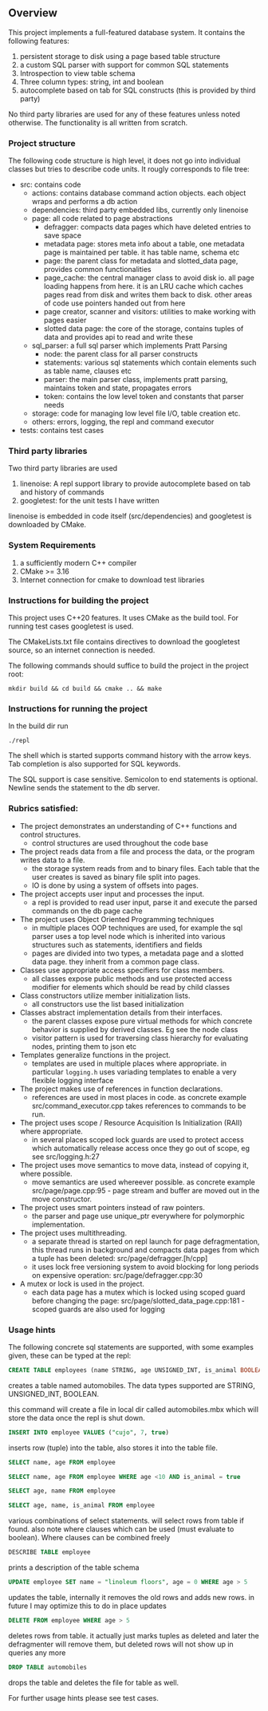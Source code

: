## Overview

This project implements a full-featured database system. It contains the following features:

1. persistent storage to disk using a page based table structure
2. a custom SQL parser with support for common SQL statements
3. Introspection to view table schema
4. Three column types: string, int and boolean
5. autocomplete based on tab for SQL constructs (this is provided by third party)

No third party libraries are used for any of these features unless noted otherwise. The functionality is all written from scratch.

### Project structure

The following code structure is high level, it does not go into individual classes but tries to describe code units. 
It rougly corresponds to file tree:

* src: contains code
  * actions: contains database command action objects. each object wraps and performs a db action
  * dependencies: third party embedded libs, currently only linenoise
  * page: all code related to page abstractions
    * defragger: compacts data pages which have deleted entries to save space
    * metadata page: stores meta info about a table, one metadata page is maintained per table. it has table name, schema etc
    * page: the parent class for metadata and slotted_data page, provides common functionalities
    * page_cache: the central manager class to avoid disk io. all page loading happens from here. it is an LRU cache which caches pages read from disk and writes them back to disk. other areas of code use pointers handed out from here
    * page creator, scanner and visitors: utilities to make working with pages easier
    * slotted data page: the core of the storage, contains tuples of data and provides api to read and write these
  * sql_parser: a full sql parser which implements Pratt Parsing
    * node: the parent class for all parser constructs
    * statements: various sql statements which contain elements such as table name, clauses etc
    * parser: the main parser class, implements pratt parsing, maintains token and state, propagates errors
    * token: contains the low level token and constants that parser needs
  * storage: code for managing low level file I/O, table creation etc.
  * others: errors, logging, the repl and command executor
* tests: contains test cases

### Third party libraries

Two third party libraries are used

1. linenoise: A repl support library to provide autocomplete based on tab and history of commands
2. googletest: for the unit tests I have written

linenoise is embedded in code itself (src/dependencies) and googletest is downloaded by CMake.

### System Requirements

1. a sufficiently modern C++ compiler
2. CMake >= 3.16
3. Internet connection for cmake to download test libraries

### Instructions for building the project

This project uses C++20 features. It uses CMake as the build tool. For running test cases googletest is used.

The CMakeLists.txt file contains directives to download the googletest source, so an internet connection is needed.

The following commands should suffice to build the project in the project root: 

```shell
mkdir build && cd build && cmake .. && make
```

### Instructions for running the project

In the build dir run 

```shell
./repl
```

The shell which is started supports command history with the arrow keys. Tab completion is also supported for SQL keywords.

The SQL support is case sensitive. Semicolon to end statements is optional. Newline sends the statement to the db server.


### Rubrics satisfied:

* The project demonstrates an understanding of C++ functions and control structures.
  * control structures are used throughout the code base
* The project reads data from a file and process the data, or the program writes data to a file.
  * the storage system reads from and to binary files. Each table that the user creates is saved as binary file split into pages. 
  * IO is done by using a system of offsets into pages. 
* The project accepts user input and processes the input.
  * a repl is provided to read user input, parse it and execute the parsed commands on the db page cache
* The project uses Object Oriented Programming techniques
  * in multiple places OOP techniques are used, for example the sql parser uses a top level node which is inherited into various structures such as statements, identifiers and fields
  * pages are divided into two types, a metadata page and a slotted data page. they inherit from a common page class.
* Classes use appropriate access specifiers for class members.
  * all classes expose public methods and use protected access modifier for elements which should be read by child classes
* Class constructors utilize member initialization lists.
  * all constructors use the list based initialization
* Classes abstract implementation details from their interfaces.
  * the parent classes expose pure virtual methods for which concrete behavior is supplied by derived classes. Eg see the node class
  * visitor pattern is used for traversing class hierarchy for evaluating nodes, printing them to json etc
* Templates generalize functions in the project.
  * templates are used in multiple places where appropriate. in particular `logging.h` uses variading templates to enable a very flexible logging interface
* The project makes use of references in function declarations.
  * references are used in most places in code. as concrete example src/command_executor.cpp takes references to commands to be run.
* The project uses scope / Resource Acquisition Is Initialization (RAII) where appropriate.
  * in several places scoped lock guards are used to protect access which automatically release access once they go out of scope, eg see src/logging.h:27
* The project uses move semantics to move data, instead of copying it, where possible.
  * move semantics are used whereever possible. as concrete example src/page/page.cpp:95 - page stream and buffer are moved out in the move constructor.
* The project uses smart pointers instead of raw pointers.
  * the parser and page use unique_ptr everywhere for polymorphic implementation.
* The project uses multithreading.
  * a separate thread is started on repl launch for page defragmentation, this thread runs in background and compacts data pages from which a tuple has been deleted: src/page/defragger.[h/cpp]
  * it uses lock free versioning system to avoid blocking for long periods on expensive operation: src/page/defragger.cpp:30
* A mutex or lock is used in the project.
  * each data page has a mutex which is locked using scoped guard before changing the page: src/page/slotted_data_page.cpp:181 - scoped guards are also used for logging



### Usage hints

The following concrete sql statements are supported, with some examples given, these can be typed at the repl:

```sql
CREATE TABLE employees (name STRING, age UNSIGNED_INT, is_animal BOOLEAN)
```

creates a table named automobiles. The data types supported are STRING, UNSIGNED_INT, BOOLEAN.

this command will create a file in local dir called automobiles.mbx which will store the data once the repl is shut down.

```sql
INSERT INTO employee VALUES ("cujo", 7, true)
```

inserts row (tuple) into the table, also stores it into the table file.

```sql
SELECT name, age FROM employee

SELECT name, age FROM employee WHERE age <10 AND is_animal = true

SELECT age, name FROM employee

SELECT age, name, is_animal FROM employee
```

various combinations of select statements. will select rows from table if found. also note where
clauses which can be used (must evaluate to boolean). Where clauses can be combined freely

```sql
DESCRIBE TABLE employee
```

prints a description of the table schema

```sql
UPDATE employee SET name = "linoleum floors", age = 0 WHERE age > 5
```

updates the table, internally it removes the old rows and adds new rows. in future I may optimize this to do in place updates

```sql
DELETE FROM employee WHERE age > 5
```

deletes rows from table. it actually just marks tuples as deleted and later the defragmenter will remove them,
but deleted rows will not show up in queries any more

```sql
DROP TABLE automobiles
```

drops the table and deletes the file for table as well.


For further usage hints please see test cases.

